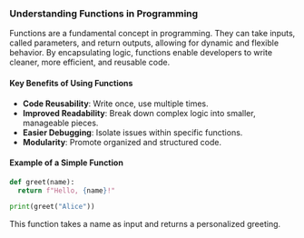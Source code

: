 ### Understanding Functions in Programming

Functions are a fundamental concept in programming. They can take inputs, called parameters, and return outputs, allowing for dynamic and flexible behavior. By encapsulating logic, functions enable developers to write cleaner, more efficient, and reusable code.

#### Key Benefits of Using Functions
- **Code Reusability**: Write once, use multiple times.
- **Improved Readability**: Break down complex logic into smaller, manageable pieces.
- **Easier Debugging**: Isolate issues within specific functions.
- **Modularity**: Promote organized and structured code.

#### Example of a Simple Function
```python
def greet(name):
  return f"Hello, {name}!"

print(greet("Alice"))
```
This function takes a name as input and returns a personalized greeting.